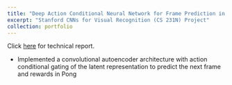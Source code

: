 ```yaml
---
title: "Deep Action Conditional Neural Network for Frame Prediction in Atari Games"
excerpt: "Stanford CNNs for Visual Recognition (CS 231N) Project"
collection: portfolio
---
```

Click [here](https://ewang314.github.io/files/frame-prediction-cs231n.pdf) for technical report.

* Implemented a convolutional autoencoder architecture with action conditional
gating of the latent representation to predict the next frame and rewards in
Pong
